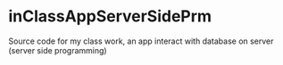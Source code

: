 # inClassAppServerSidePrm
Source code for my class work, an app interact with database on server (server side programming)
